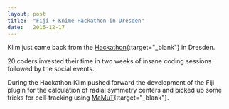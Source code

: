 ```yaml
---
layout: post
title:  "Fiji + Knime Hackathon in Dresden"
date:   2016-12-17  
---
```


Klim just came back from the [Hackathon](https://imagej.net/2016-12-20_-_Fiji_%2B_KNIP_hackathon){:target="_blank"} in Dresden.

20 coders invested their time in two weeks of insane coding sessions followed by the social events. 

During the Hackathon Klim pushed forward the development of the Fiji plugin for the calculation of radial symmetry centers and picked up some tricks for cell-tracking using [MaMuT](https://imagej.net/MaMuT){:target="_blank"}.
